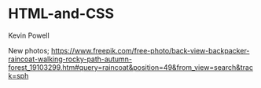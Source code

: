 # HTML-and-CSS



Kevin Powell

New photos;
https://www.freepik.com/free-photo/back-view-backpacker-raincoat-walking-rocky-path-autumn-forest_19103299.htm#query=raincoat&position=49&from_view=search&track=sph



